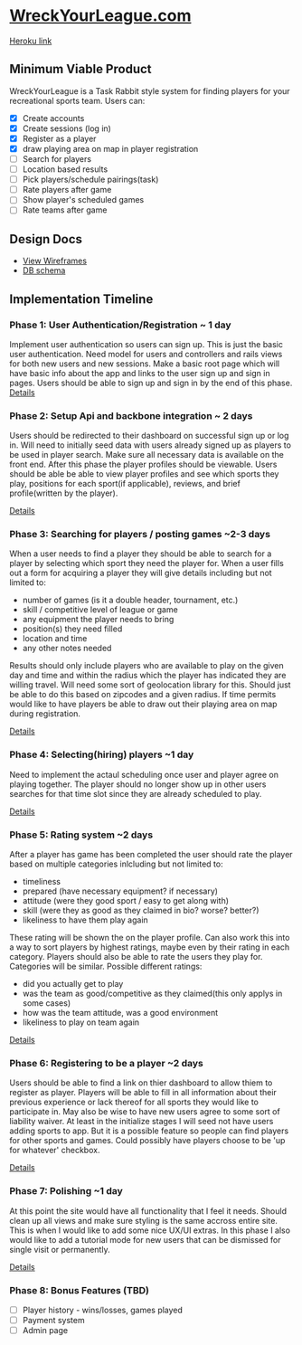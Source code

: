 # [WreckYourLeague.com][wreckyourleague]

[Heroku link][heroku]

[wreckyourleague]: http://www.wreckyourleague.com/
[heroku]: https://wreckyourleague.herokuapp.com/

## Minimum Viable Product
WreckYourLeague is a Task Rabbit style system for finding players for your 
recreational sports team. Users can:

<!-- This is a Markdown checklist. Use it to keep track of your progress! -->

- [x] Create accounts
- [x] Create sessions (log in)
- [x] Register as a player
- [x] draw playing area on map in player registration
- [ ] Search for players
- [ ] Location based results
- [ ] Pick players/schedule pairings(task)
- [ ] Rate players after game
- [ ] Show player's scheduled games
- [ ] Rate teams after game

## Design Docs
* [View Wireframes][views]
* [DB schema][schema]

[views]: ./docs/views.md
[schema]: ./docs/schema.md

## Implementation Timeline

### Phase 1: User Authentication/Registration ~ 1 day
Implement user authentication so users can sign up. This is just the basic user
authentication. Need model for users and controllers and rails views for both
new users and new sessions. Make a basic root page which will have basic info 
about the app and links to the user sign up and sign in pages. Users should be
able to sign up and sign in by the end of this phase.
[Details][phase-one]

### Phase 2: Setup Api and backbone integration ~ 2 days
Users should be redirected to their dashboard on successful sign up or log in.
Will need to initially seed data with users already signed up as players to be 
used in player search. Make sure all necessary data is available on the front end.
After this phase the player profiles should be viewable. Users should be able
be able to view player profiles and see which sports they play, positions for
each sport(if applicable), reviews, and brief profile(written by the player).

[Details][phase-two]

### Phase 3: Searching for players / posting games ~2-3 days
When a user needs to find a player they should be able to search for a player by
selecting which sport they need the player for.  When a user fills
out a form for acquiring a player they will give details including but not limited
to:
  * number of games (is it a double header, tournament, etc.)
  * skill / competitive level of league or game
  * any equipment the player needs to bring
  * position(s) they need filled
  * location and time
  * any other notes needed

Results should only include players who are available to play on the given day
and time and within the radius which the player has indicated they are willing
travel. Will need some sort of geolocation library for this. Should just be able
to do this based on zipcodes and a given radius. If time permits would like to
have players be able to draw out their playing area on map during registration.

[Details][phase-three]

### Phase 4: Selecting(hiring) players ~1 day
Need to implement the actaul scheduling once user and player agree on playing
together. The player should no longer show up in other users searches for that
time slot since they are already scheduled to play.

[Details][phase-four]

### Phase 5: Rating system ~2 days
After a player has game has been completed the user should rate the player based
on multiple categories inlcluding but not limited to:
  * timeliness
  * prepared (have necessary equipment? if necessary)
  * attitude (were they good sport / easy to get along with)
  * skill (were they as good as they claimed in bio? worse? better?)
  * likeliness to have them play again

These rating will be shown the on the player profile. Can also work this into a
way to sort players by highest ratings, maybe even by their rating in each
category.
Players should also be able to rate the users they play for. Categories will be
similar. Possible different ratings:
  * did you actually get to play
  * was the team as good/competitive as they claimed(this only applys in some cases)
  * how was the team attitude, was a good environment
  * likeliness to play on team again

[Details][phase-five]

### Phase 6: Registering to be a player ~2 days
Users should be able to find a link on thier dashboard to allow thiem to register
as player. Players will be able to fill in all information about their previous
experience or lack thereof for all sports they would like to participate in. May
also be wise to have new users agree to some sort of liability waiver. At least
in the initialize stages I will seed not have users adding sports to app. But it
is a possible feature so people can find players for other sports and games. Could
possibly have players choose to be 'up for whatever' checkbox.

[Details][phase-six]

### Phase 7: Polishing ~1 day
At this point the site would have all functionality that I feel it needs. Should
clean up all views and make sure styling is the same accross entire site. This is
when I would like to add some nice UX/UI extras. In this phase I also would like
to add a tutorial mode for new users that can be dismissed for single visit or
permanently.

[Details][phase-six]

### Phase 8: Bonus Features (TBD)

- [ ] Player history - wins/losses, games played
- [ ] Payment system
- [ ] Admin page

[phase-one]: ./docs/phases/phase1.md
[phase-two]: ./docs/phases/phase2.md
[phase-three]: ./docs/phases/phase3.md
[phase-four]: ./docs/phases/phase4.md
[phase-five]: ./docs/phases/phase5.md
[phase-six]: ./docs/phases/phase6.md
[phase-seven]: ./docs/phases/phase7.md

